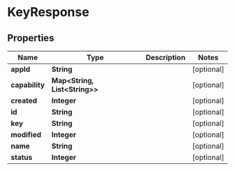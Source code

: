 

# KeyResponse


## Properties

| Name | Type | Description | Notes |
|------------ | ------------- | ------------- | -------------|
|**appId** | **String** |  |  [optional] |
|**capability** | **Map&lt;String, List&lt;String&gt;&gt;** |  |  [optional] |
|**created** | **Integer** |  |  [optional] |
|**id** | **String** |  |  [optional] |
|**key** | **String** |  |  [optional] |
|**modified** | **Integer** |  |  [optional] |
|**name** | **String** |  |  [optional] |
|**status** | **Integer** |  |  [optional] |



